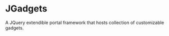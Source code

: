 JGadgets
========


A JQuery extendible portal framework that hosts collection of customizable gadgets.